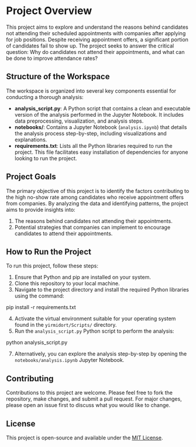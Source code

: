 # Project Overview

This project aims to explore and understand the reasons behind candidates not attending their scheduled appointments with companies after applying for job positions. Despite receiving appointment offers, a significant portion of candidates fail to show up. The project seeks to answer the critical question: Why do candidates not attend their appointments, and what can be done to improve attendance rates?

## Structure of the Workspace

The workspace is organized into several key components essential for conducting a thorough analysis:


- **analysis_script.py**: A Python script that contains a clean and executable version of the analysis performed in the Jupyter Notebook. It includes data preprocessing, visualization, and analysis steps.
- **notebooks/**: Contains a Jupyter Notebook (`analysis.ipynb`) that details the analysis process step-by-step, including visualizations and explanations.
- **requirements.txt**: Lists all the Python libraries required to run the project. This file facilitates easy installation of dependencies for anyone looking to run the project.

## Project Goals

The primary objective of this project is to identify the factors contributing to the high no-show rate among candidates who receive appointment offers from companies. By analyzing the data and identifying patterns, the project aims to provide insights into:

1. The reasons behind candidates not attending their appointments.
2. Potential strategies that companies can implement to encourage candidates to attend their appointments.

## How to Run the Project

To run this project, follow these steps:

1. Ensure that Python and pip are installed on your system.
2. Clone this repository to your local machine.
3. Navigate to the project directory and install the required Python libraries using the command:

pip install -r requirements.txt

4. Activate the virtual environment suitable for your operating system found in the `yirmidort/Scripts/` directory.
6. Run the `analysis_script.py` Python script to perform the analysis:

python analysis_script.py

7. Alternatively, you can explore the analysis step-by-step by opening the `notebooks/analysis.ipynb` Jupyter Notebook.

## Contributing

Contributions to this project are welcome. Please feel free to fork the repository, make changes, and submit a pull request. For major changes, please open an issue first to discuss what you would like to change.

## License

This project is open-source and available under the [MIT License](LICENSE.md).